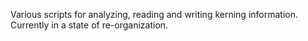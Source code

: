 Various scripts for analyzing, reading and writing kerning information. 
Currently in a state of re-organization.
